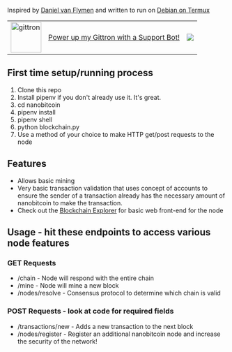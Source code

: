 Inspired by [Daniel van Flymen](https://hackernoon.com/learn-blockchains-by-building-one-117428612f46) and written to run on [Debian on Termux](https://github.com/sp4rkie/debian-on-termux)


<table border="0"><tr>  <td><a href="https://gittron.me/bots/0x178b1cb25cc2eecb4d3ad2ac558c1695"><img src="https://s3.amazonaws.com/od-flat-svg/0x178b1cb25cc2eecb4d3ad2ac558c1695.png" alt="gittron" width="70"/></a></td><td><a href="https://gittron.me/bots/0x178b1cb25cc2eecb4d3ad2ac558c1695">Power up my Gittron with a Support Bot!</a></td><td><img src="https://badgen.net/runkit/botcount-g941dcfdhd10/0x178b1cb25cc2eecb4d3ad2ac558c1695"></td></tr></table>


## First time setup/running process
1. Clone this repo
2. Install pipenv if you don't already use it.  It's great.
3. cd nanobitcoin
4. pipenv install
5. pipenv shell
6. python blockchain.py
7. Use a method of your choice to make HTTP get/post requests to the node

## Features
* Allows basic mining
* Very basic transaction validation that uses concept of accounts to ensure the sender of a transaction already has the necessary amount of nanobitcoin to make the transaction.
* Check out the [Blockchain Explorer](https://www.github.com/acolytec3/blockchain-explorer) for basic web front-end for the node

## Usage - hit these endpoints to access various node features
### GET Requests
* /chain - Node will respond with the entire chain
* /mine  - Node will mine a new block 
* /nodes/resolve - Consensus protocol to determine which chain is valid
### POST Requests - look at code for required fields
* /transactions/new - Adds a new transaction to the next block
* /nodes/register - Register an additional nanobitcoin node and increase the security of the network!

